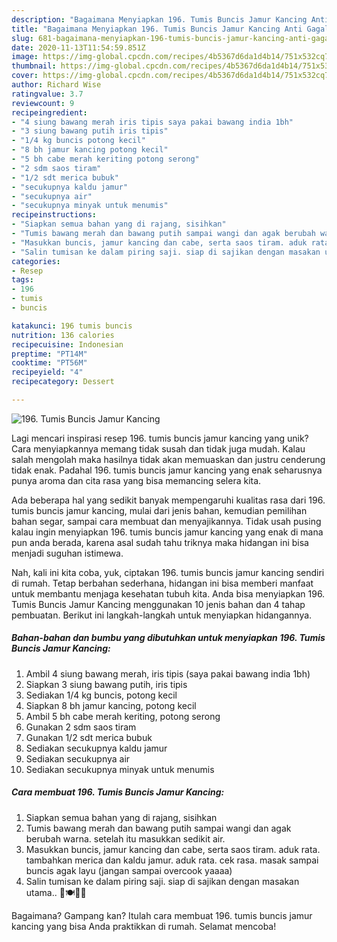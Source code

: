 ```yaml
---
description: "Bagaimana Menyiapkan 196. Tumis Buncis Jamur Kancing Anti Gagal"
title: "Bagaimana Menyiapkan 196. Tumis Buncis Jamur Kancing Anti Gagal"
slug: 681-bagaimana-menyiapkan-196-tumis-buncis-jamur-kancing-anti-gagal
date: 2020-11-13T11:54:59.851Z
image: https://img-global.cpcdn.com/recipes/4b5367d6da1d4b14/751x532cq70/196-tumis-buncis-jamur-kancing-foto-resep-utama.jpg
thumbnail: https://img-global.cpcdn.com/recipes/4b5367d6da1d4b14/751x532cq70/196-tumis-buncis-jamur-kancing-foto-resep-utama.jpg
cover: https://img-global.cpcdn.com/recipes/4b5367d6da1d4b14/751x532cq70/196-tumis-buncis-jamur-kancing-foto-resep-utama.jpg
author: Richard Wise
ratingvalue: 3.7
reviewcount: 9
recipeingredient:
- "4 siung bawang merah iris tipis saya pakai bawang india 1bh"
- "3 siung bawang putih iris tipis"
- "1/4 kg buncis potong kecil"
- "8 bh jamur kancing potong kecil"
- "5 bh cabe merah keriting potong serong"
- "2 sdm saos tiram"
- "1/2 sdt merica bubuk"
- "secukupnya kaldu jamur"
- "secukupnya air"
- "secukupnya minyak untuk menumis"
recipeinstructions:
- "Siapkan semua bahan yang di rajang, sisihkan"
- "Tumis bawang merah dan bawang putih sampai wangi dan agak berubah warna. setelah itu masukkan sedikit air."
- "Masukkan buncis, jamur kancing dan cabe, serta saos tiram. aduk rata. tambahkan merica dan kaldu jamur. aduk rata. cek rasa. masak sampai buncis agak layu (jangan sampai overcook yaaaa)"
- "Salin tumisan ke dalam piring saji. siap di sajikan dengan masakan utama.. 🍴🍽️🥗🍲"
categories:
- Resep
tags:
- 196
- tumis
- buncis

katakunci: 196 tumis buncis 
nutrition: 136 calories
recipecuisine: Indonesian
preptime: "PT14M"
cooktime: "PT56M"
recipeyield: "4"
recipecategory: Dessert

---
```



![196. Tumis Buncis Jamur Kancing](https://img-global.cpcdn.com/recipes/4b5367d6da1d4b14/751x532cq70/196-tumis-buncis-jamur-kancing-foto-resep-utama.jpg)

Lagi mencari inspirasi resep 196. tumis buncis jamur kancing yang unik? Cara menyiapkannya memang tidak susah dan tidak juga mudah. Kalau salah mengolah maka hasilnya tidak akan memuaskan dan justru cenderung tidak enak. Padahal 196. tumis buncis jamur kancing yang enak seharusnya punya aroma dan cita rasa yang bisa memancing selera kita.

Ada beberapa hal yang sedikit banyak mempengaruhi kualitas rasa dari 196. tumis buncis jamur kancing, mulai dari jenis bahan, kemudian pemilihan bahan segar, sampai cara membuat dan menyajikannya. Tidak usah pusing kalau ingin menyiapkan 196. tumis buncis jamur kancing yang enak di mana pun anda berada, karena asal sudah tahu triknya maka hidangan ini bisa menjadi suguhan istimewa.




Nah, kali ini kita coba, yuk, ciptakan 196. tumis buncis jamur kancing sendiri di rumah. Tetap berbahan sederhana, hidangan ini bisa memberi manfaat untuk membantu menjaga kesehatan tubuh kita. Anda bisa menyiapkan 196. Tumis Buncis Jamur Kancing menggunakan 10 jenis bahan dan 4 tahap pembuatan. Berikut ini langkah-langkah untuk menyiapkan hidangannya.

<!--inarticleads1-->

##### Bahan-bahan dan bumbu yang dibutuhkan untuk menyiapkan 196. Tumis Buncis Jamur Kancing:

1. Ambil 4 siung bawang merah, iris tipis (saya pakai bawang india 1bh)
1. Siapkan 3 siung bawang putih, iris tipis
1. Sediakan 1/4 kg buncis, potong kecil
1. Siapkan 8 bh jamur kancing, potong kecil
1. Ambil 5 bh cabe merah keriting, potong serong
1. Gunakan 2 sdm saos tiram
1. Gunakan 1/2 sdt merica bubuk
1. Sediakan secukupnya kaldu jamur
1. Sediakan secukupnya air
1. Sediakan secukupnya minyak untuk menumis




<!--inarticleads2-->

##### Cara membuat 196. Tumis Buncis Jamur Kancing:

1. Siapkan semua bahan yang di rajang, sisihkan
1. Tumis bawang merah dan bawang putih sampai wangi dan agak berubah warna. setelah itu masukkan sedikit air.
1. Masukkan buncis, jamur kancing dan cabe, serta saos tiram. aduk rata. tambahkan merica dan kaldu jamur. aduk rata. cek rasa. masak sampai buncis agak layu (jangan sampai overcook yaaaa)
1. Salin tumisan ke dalam piring saji. siap di sajikan dengan masakan utama.. 🍴🍽️🥗🍲




Bagaimana? Gampang kan? Itulah cara membuat 196. tumis buncis jamur kancing yang bisa Anda praktikkan di rumah. Selamat mencoba!
